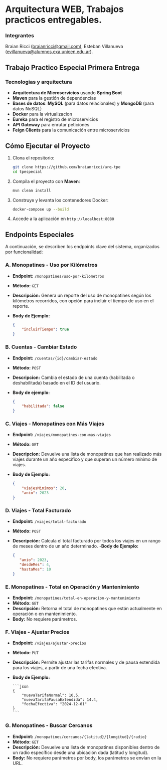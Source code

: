 # Arquitectura WEB, Trabajos practicos entregables.

### Integrantes
Braian Ricci (braianricci@gmail.com), Esteban Villanueva (evillanueva@alumnos.exa.unicen.edu.ar).

## Trabajo Practico Especial Primera Entrega

### Tecnologias y arquitectura
- **Arquitectura de Microservicios** usando **Spring Boot**
- **Maven** para la gestión de dependencias
- **Bases de datos**: **MySQL** (para datos relacionales) y **MongoDB** (para datos NoSQL)
- **Docker** para la virtualizacion
- **Eureka** para el registro de microservicios
- **API Gateway** para enrutar peticiones
- **Feign Clients** para la comunicación entre microservicios

## Cómo Ejecutar el Proyecto

1. Clona el repositorio:
    ```bash
    git clone https://github.com/braianricci/arq-tpe
    cd tpespecial
    ```

2. Compila el proyecto con **Maven**:
    ```bash
    mvn clean install
    ```

3. Construye y levanta los contenedores Docker:
    ```bash
    docker-compose up --build
    ```

4. Accede a la aplicación en `http://localhost:8080`


## Endpoints Especiales

A continuación, se describen los endpoints clave del sistema, organizados por funcionalidad:

### A. Monopatines - Uso por Kilómetros
- **Endpoint:** `/monopatines/uso-por-kilometros`
- **Método:** `GET`
- **Descripción:** Genera un reporte del uso de monopatines según los kilómetros recorridos, con opción para incluir el tiempo de uso en el reporte.
- **Body de Ejemplo:**
  
  ```json
  {
      "incluirTiempo": true
  }
  ```

### B. Cuentas - Cambiar Estado
- **Endpoint:** `/cuentas/{id}/cambiar-estado`
- **Método:** `POST`
- **Descripcion:** Cambia el estado de una cuenta (habilitada o deshabilitada) basado en el ID del usuario.
- **Body de ejemplo:**
    
  ```json
  {
      "habilitada": false
  }
  ```
  
### C. Viajes - Monopatines con Más Viajes
- **Endpoint:** `/viajes/monopatines-con-mas-viajes`
- **Método:** `GET`
- **Descripcion:** Devuelve una lista de monopatines que han realizado más viajes durante un año específico y que superan un número mínimo de viajes.
- **Body de Ejemplo:**
    
    ```json
    {
        "viajesMinimos": 20,
        "anio": 2023
    }
    ```
    
### D. Viajes - Total Facturado
- **Endpoint:** `/viajes/total-facturado`
- **Método:** `POST`
- **Descripción:** Calcula el total facturado por todos los viajes en un rango de meses dentro de un año determinado.
-**Body de Ejemplo:**
     
     ```json
     {
        "anio": 2023,
        "desdeMes": 4,
        "hastaMes": 10
     }
     ```
  
### E. Monopatines - Total en Operación y Mantenimiento
- **Endpoint:** `/monopatines/total-en-operacion-y-mantenimiento`
- **Método:** `GET`
- **Descripción:** Retorna el total de monopatines que están actualmente en operación o en mantenimiento.
- **Body:** No requiere parámetros.
 
### F. Viajes - Ajustar Precios
- **Endpoint:** `/viajes/ajustar-precios`
- **Método:** `PUT`
- **Descripción:** Permite ajustar las tarifas normales y de pausa extendida para los viajes, a partir de una fecha efectiva.
- **Body de Ejemplo:**
      
      ```json    
      {
          "nuevaTarifaNormal": 10.5,
          "nuevaTarifaPausaExtendida": 14.4,
          "fechaEfectiva": "2024-12-01"
      }
      ```

### G. Monopatines - Buscar Cercanos
- **Endpoint:** `/monopatines/cercanos/{latitud}/{longitud}/{radio}`
- **Método:** `GET`
- **Descripción:** Devuelve una lista de monopatines disponibles dentro de un radio específico desde una ubicación dada (latitud y longitud).
- **Body:** No requiere parámetros por body, los parámetros se envían en la URL. 
